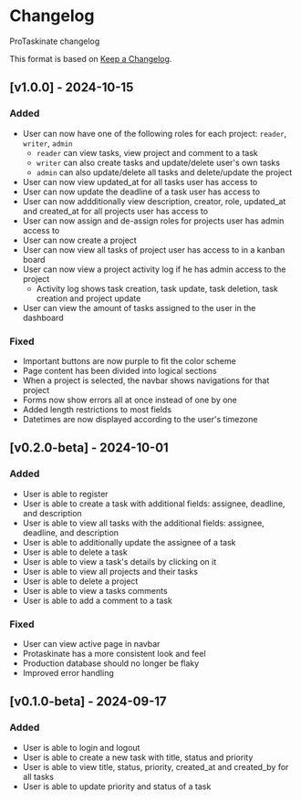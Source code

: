 # Changelog

ProTaskinate changelog

This format is based on [Keep a Changelog](https://keepachangelog.com/en/1.0.0/).

## [v1.0.0] - 2024-10-15

### Added

- User can now have one of the following roles for each project: `reader`, `writer`, `admin`
    - `reader` can view tasks, view project and comment to a task
    - `writer` can also create tasks and update/delete user's own tasks
    - `admin` can also update/delete all tasks and delete/update the project
- User can now view updated_at for all tasks user has access to
- User can now update the deadline of a task user has access to
- User can now addditionally view description, creator, role, updated_at and created_at for all projects user has access to 
- User can now assign and de-assign roles for projects user has admin access to
- User can now create a project
- User can now view all tasks of project user has access to in a kanban board
- User can now view a project activity log if he has admin access to the project
    - Activity log shows task creation, task update, task deletion, task creation and project update
- User can view the amount of tasks assigned to the user in the dashboard

### Fixed

- Important buttons are now purple to fit the color scheme
- Page content has been divided into logical sections
- When a project is selected, the navbar shows navigations for that project
- Forms now show errors all at once instead of one by one
- Added length restrictions to most fields
- Datetimes are now displayed according to the user's timezone

## [v0.2.0-beta] - 2024-10-01

### Added

- User is able to register
- User is able to create a task with additional fields: assignee, deadline, and description
- User is able to view all tasks with the additional fields: assignee, deadline, and description
- User is able to additionally update the assignee of a task
- User is able to delete a task
- User is able to view a task's details by clicking on it
- User is able to view all projects and their tasks
- User is able to delete a project
- User is able to view a tasks comments
- User is able to add a comment to a task

### Fixed

- User can view active page in navbar
- Protaskinate has a more consistent look and feel
- Production database should no longer be flaky
- Improved error handling

## [v0.1.0-beta] - 2024-09-17

### Added

- User is able to login and logout
- User is able to create a new task with title, status and priority
- User is able to view title, status, priority, created_at and created_by for all tasks
- User is able to update priority and status of a task
